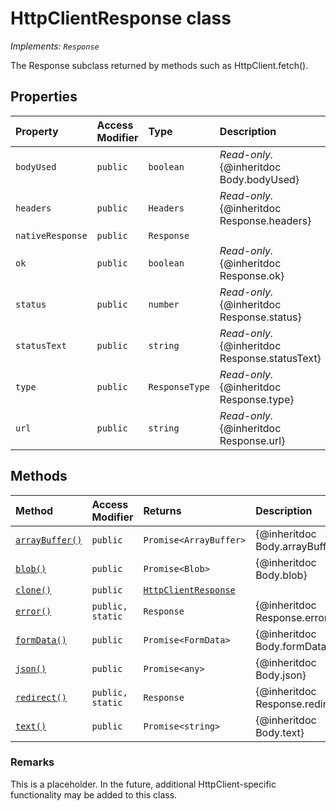 # HttpClientResponse class

_Implements: `Response`_





The Response subclass returned by methods such as HttpClient.fetch().



## Properties

| Property	   | Access Modifier | Type	| Description|
|:-------------|:----|:-------|:-----------|
|`bodyUsed`     | `public` | `boolean` | _Read-only._ {@inheritdoc Body.bodyUsed} |
|`headers`     | `public` | `Headers` | _Read-only._ {@inheritdoc Response.headers} |
|`nativeResponse`     | `public` | `Response` |  |
|`ok`     | `public` | `boolean` | _Read-only._ {@inheritdoc Response.ok} |
|`status`     | `public` | `number` | _Read-only._ {@inheritdoc Response.status} |
|`statusText`     | `public` | `string` | _Read-only._ {@inheritdoc Response.statusText} |
|`type`     | `public` | `ResponseType` | _Read-only._ {@inheritdoc Response.type} |
|`url`     | `public` | `string` | _Read-only._ {@inheritdoc Response.url} |




## Methods

| Method	   | Access Modifier | Returns	| Description|
|:-------------|:----|:-------|:-----------|
|[`arrayBuffer()`](arraybuffer-httpclientresponse.md)     | `public` | `Promise<ArrayBuffer>` | {@inheritdoc Body.arrayBuffer} |
|[`blob()`](blob-httpclientresponse.md)     | `public` | `Promise<Blob>` | {@inheritdoc Body.blob} |
|[`clone()`](clone-httpclientresponse.md)     | `public` | [`HttpClientResponse`](../sp-http/class/httpclientresponse.md) |  |
|[`error()`](error-httpclientresponse.md)     | `public, static` | `Response` | {@inheritdoc Response.error} |
|[`formData()`](formdata-httpclientresponse.md)     | `public` | `Promise<FormData>` | {@inheritdoc Body.formData} |
|[`json()`](json-httpclientresponse.md)     | `public` | `Promise<any>` | {@inheritdoc Body.json} |
|[`redirect()`](redirect-httpclientresponse.md)     | `public, static` | `Response` | {@inheritdoc Response.redirect} |
|[`text()`](text-httpclientresponse.md)     | `public` | `Promise<string>` | {@inheritdoc Body.text} |





### Remarks

This is a placeholder. In the future, additional HttpClient-specific functionality may be added to this class.

